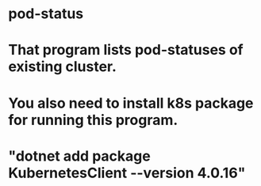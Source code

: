 # pod-status
# That program lists pod-statuses of existing cluster.

# You also need to install k8s package for running this program.

# "dotnet add package KubernetesClient --version 4.0.16"